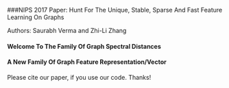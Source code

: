 ###NIPS 2017 Paper: Hunt For The Unique, Stable, Sparse And Fast Feature Learning On Graphs

Authors: Saurabh Verma and Zhi-Li Zhang

#### Welcome To The Family Of Graph Spectral Distances
#### A New Family Of Graph Feature Representation/Vector

Please cite our paper, if you use our code. Thanks!   